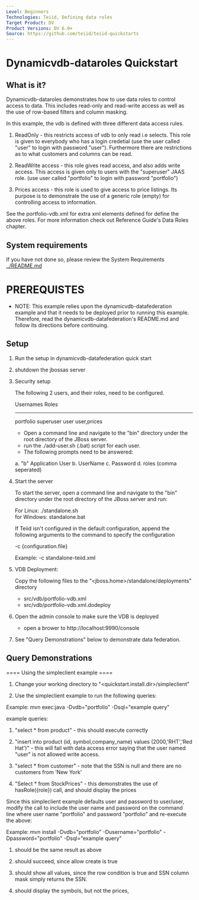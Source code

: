 ```yaml
---
Level: Beginners
Technologies: Teiid, Defining data roles
Target Product: DV
Product Versions: DV 6.0+
Source: https://github.com/teiid/teiid-quickstarts
---
```


Dynamicvdb-dataroles Quickstart
================================

## What is it?

Dynamicvdb-dataroles demonstrates how to use data roles to control access to data.  This
includes read-only and read-write access as well as the use of row-based filters and column masking.

In this example, the vdb is defined with three different data access rules. 

1) ReadOnly - this restricts access of vdb to only read i.e selects. This role is given to everybody who has a login 
credetial (use the user called "user" to login with password "user").  Furthermore there are restrictions as to what
customers and columns can be read.

2) ReadWrite access - this role gives read access, and also adds write access. This access is given only
to users with the "superuser" JAAS role. (use user called "portfolio" to login with password "portfolio")

3) Prices access - this role is used to give access to price listings.  Its purpose is to demonstrate the use of a
generic role (empty) for controlling access to information.

See the portfolio-vdb.xml for extra xml elements defined for define the above roles. For more information check out
Reference Guide's Data Roles chapter.

## System requirements

If you have not done so, please review the System Requirements [../README.md](../README.md)


# PREREQUISTES

* NOTE: This example relies upon the dynamicvdb-datafederation example and that it needs to be deployed prior to running this example. Therefore, read the dynamicvdb-datafederation's README.md and follow its directions before continuing.

## Setup


1) Run the setup in dynamicvdb-datafederation quick start

2) shutdown the jbossas server

3) Security setup

	The following 2 users, and their roles, need to be configured.
		
	Usernames   Roles
	----------	-----
	portfolio	superuser
	user		user,prices
	
	
	-  Open a command line and navigate to the "bin" directory under the root directory of the JBoss server.
	-  run the ./add-user.sh (.bat) script for each user.
	-  The following prompts need to be answered:
	
	a.  "b"  Application User
	b.  UserName
	c.  Password
	d.  roles (comma seperated)


4)  Start the server

	To start the server, open a command line and navigate to the "bin" directory under the root directory of the JBoss server and run:
	
	For Linux:   ./standalone.sh	
	for Windows: standalone.bat

	If Teiid isn't configured in the default configuration, append the following arguments to the command to specify the configuration
		
	-c {configuration.file}  
	
	Example: -c standalone-teiid.xml 

5) VDB Deployment:

    Copy the following files to the "<jboss.home>/standalone/deployments" directory

     * src/vdb/portfolio-vdb.xml
     * src/vdb/portfolio-vdb.xml.dodeploy


6)  Open the admin console to make sure the VDB is deployed

	*  open a brower to http://localhost:9990/console 	

7)  See "Query Demonstrations" below to demonstrate data federation.

## Query Demonstrations

==== Using the simpleclient example ====

1. Change your working directory to "<quickstart.install.dir>/simpleclient"

2. Use the simpleclient example to run the following queries:

Example:   mvn exec:java -Dvdb="portfolio" -Dsql="example query"

example queries:

1.	"select * from product" - this should execute correctly

2.	"insert into product (id, symbol,company_name) values (2000,'RHT','Red Hat')" - this will fail with data access error saying 
    that the user named "user" is not allowed write access.
    
3.	"select * from customer" - note that the SSN is null and there are no customers from 'New York'

4.  "Select * from StockPrices" -  this demonstrates the use of hasRole({role}) call, and should display the prices
    
Since this simpleclient example defaults user and password to user/user, modify the call to include the user name and password on the command line 
where user name "portfolio" and password "portfolio" and re-execute the above:

Example:   mvn install -Dvdb="portfolio" -Dusername="portfolio" -Dpassword="portfolio" -Dsql="example query"

1.	should be the same result as above

2.	should succeed, since allow create is true

3.	should show all values, since the row condition is true and SSN column mask simply returns the SSN.

4.  should display the symbols, but not the prices,
